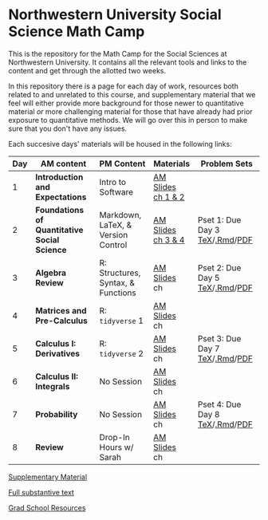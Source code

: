 # Northwestern University Social Science Math Camp
This is the repository for the Math Camp for the Social Sciences at Northwestern University. It contains all the relevant tools and links to the content and get through the allotted two weeks.

In this repository there is a page for each day of work, resources both related to and unrelated to this course, and supplementary material that we feel will either provide more background for those newer to quantitative material *or* more challenging material for those that have already had prior exposure to quantitative methods. We will go over this in person to make sure that you don't have any issues. 

Each succesive days' materials will be housed in the following links: 


|Day | AM content            | PM Content        |  Materials | Problem Sets |
|---| -------------         | -------------     | -------------------  | ------------- | 
|1 | **Introduction and Expectations** | Intro to Software | [AM Slides](slides/day1-intro.pdf) <br>[ch 1 & 2]()| 
|2 | **Foundations of Quantitative Social Science** | Markdown, LaTeX, & Version Control  | [AM Slides](slides/day2-am.pdf) <br>[ch 3 & 4]()|Pset 1: Due Day 3 [TeX](problem-sets/updated-pset-1.tex)/[.Rmd](problem-sets/updated-pset-1-RMD.Rmd)/[PDF](problem-sets/updated-pset-1.pdf)| 
|3 | **Algebra Review** | R: Structures, Syntax, & Functions | [AM Slides](slides/day3-am.pdf) <br>ch       |Pset 2: Due Day 5 [TeX](problem-sets/updated-pset-2.tex)/[.Rmd](problem-sets/updated-pset-2-RMD.Rmd)/[PDF](problem-sets/updated-pset-2.pdf)| 
|4 | **Matrices and Pre-Calculus** | R: `tidyverse` 1     | [AM Slides](slides/day4-am.pdf) <br>ch  |
|5 | **Calculus I: Derivatives**  | R: `tidyverse` 2  | [AM Slides](slides/day5-am.pdf) <br>ch  |Pset 3: Due Day 7 [TeX](problem-sets/updated-pset-3.tex)/[.Rmd](problem-sets/updated-pset-3-RMD.Rmd)/[PDF](problem-sets/updated-pset-3.pdf)|  
|6 | **Calculus II: Integrals** | No Session | [AM Slides](slides/day6-am.pdf) <br>ch | 
|7 | **Probability**  | No Session | [AM Slides](slides/day7-am.pdf) <br>ch |Pset 4: Due Day 8  [TeX](problem-sets/updated-pset-4.tex)/[.Rmd](problem-sets/updated-pset-4-RMD.Rmd)/[PDF](problem-sets/updated-pset-4.pdf)| 
|8| **Review** | Drop-In Hours w/ Sarah | [AM Slides](slides/day8-am.pdf) <br>ch |

[Supplementary Material](supplementary_material/README.md) 

[Full substantive text]()

[Grad School Resources](resources/README.md)
